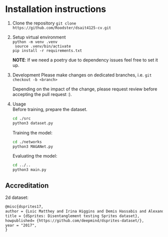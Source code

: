 # Installation instructions


1. Clone the repository
  ```git clone https://github.com/Roodster/dsait4125-cv.git```

2. Setup virtual environment  
   ``` python -m venv .venv ```  
   ``` source .venv/bin/activate```  
   ``` pip install -r requirements.txt ```

   **NOTE**: If we need a poetry due to dependency issues feel free to set it up.

3. Development
   Please make changes on dedicated branches, i.e.
   ```git checkout -b <branch>```

   Depending on the impact of the change, please request review before accepting the pull request :).

4. Usage  
   Before training, prepare the dataset.  
   ```bash
   cd ./src
   python3 dataset.py
   ```
   Training the model:
   ```bash
   cd ./networks
   python3 MAGANet.py
   ```
   Evaluating the model:
   ```bash
   cd ../..
   python3 main.py
   ```

## Accreditation

2d dataset:
```latex
@misc{dsprites17,
author = {Loic Matthey and Irina Higgins and Demis Hassabis and Alexander Lerchner},
title = {dSprites: Disentanglement testing Sprites dataset},
howpublished= {https://github.com/deepmind/dsprites-dataset/},
year = "2017",
}
```
